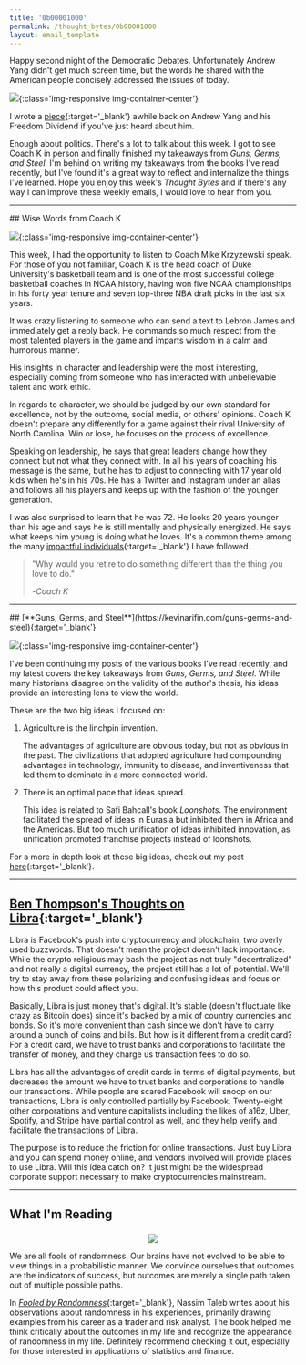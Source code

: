 ```yaml
---
title: '0b00001000'
permalink: /thought_bytes/0b00001000
layout: email_template
---
```

Happy second night of the Democratic Debates. Unfortunately Andrew Yang didn't get much screen time, but the words he shared with the American people concisely addressed the issues of today.

![](https://kevinarifin.com/images/thought_bytes/debate-time.png){:class='img-responsive img-container-center'}

I wrote a [piece](https://kevinarifin.com/why-im-voting-for-andrew-yang){:target='_blank'} awhile back on Andrew Yang and his Freedom Dividend if you've just heard about him.

Enough about politics. There's a lot to talk about this week. I got to see Coach K in person  and finally finished my takeaways from *Guns, Germs, and Steel*. I'm behind on writing my takeaways from the books I've read recently, but I've found it's a great way to reflect and internalize the things I've learned. Hope you enjoy this week's *Thought Bytes* and if there's any way I can improve these weekly emails, I would love to hear from you.

<hr class='post-hr'>
## Wise Words from Coach K

![](https://kevinarifin.com/images/thought_bytes/coachk.jpg){:class='img-responsive img-container-center'}

This week, I had the opportunity to listen to Coach Mike Krzyzewski speak. For those of you not familiar, Coach K is the head coach of Duke University's basketball team and is one of the most successful college basketball coaches in NCAA history, having won five NCAA championships in his forty year tenure and seven top-three NBA draft picks in the last six years.

It was crazy listening to someone who can send a text to Lebron James and immediately get a reply back. He commands so much respect from the most talented players in the game and imparts wisdom in a calm and humorous manner.

His insights in character and leadership were the most interesting, especially coming from someone who has interacted with unbelievable talent and work ethic.

In regards to character, we should be judged by our own standard for excellence, not by the outcome, social media, or others' opinions. Coach K doesn't prepare any differently for a game against their rival University of North Carolina. Win or lose, he focuses on the process of excellence.

Speaking on leadership, he says that great leaders change how they connect but not what they connect with. In all his years of coaching his message is the same, but he has to adjust to connecting with 17 year old kids when he's in his 70s. He has a Twitter and Instagram under an alias and follows all his players and keeps up with the fashion of the younger generation.

I was also surprised to learn that he was 72. He looks 20 years younger than his age and says he is still mentally and physically energized. He says what keeps him young is doing what he loves. It's a common theme among the many [impactful individuals](https://kevinarifin.com/impactful-individuals){:target='_blank'} I have followed.

> "Why would you retire to do something different than the thing you love to do."
>
> -*Coach K*

<hr class='post-hr'>
## [**Guns, Germs, and Steel**](https://kevinarifin.com/guns-germs-and-steel){:target='_blank'}

![](https://kevinarifin.com/images/knight.jpg){:class='img-responsive img-container-center'}

I've been continuing my posts of the various books I've read recently, and my latest covers the key takeaways from *Guns, Germs, and Steel*. While many historians disagree on the validity of the author's thesis, his ideas provide an interesting lens to view the world.

These are the two big ideas I focused on:
1. Agriculture is the linchpin invention.

    The advantages of agriculture are obvious today, but not as obvious in the past. The civilizations that adopted agriculture had compounding advantages in technology, immunity to disease, and inventiveness that led them to dominate in a more connected world.

2. There is an optimal pace that ideas spread.

    This idea is related to Safi Bahcall's book *Loonshots*. The environment facilitated the spread of ideas in Eurasia but inhibited them in Africa and the Americas. But too much unification of ideas inhibited innovation, as unification promoted franchise projects instead of loonshots.

For a more in depth look at these big ideas, check out my post [here](https://kevinarifin.com/guns-germs-and-steel){:target='_blank'}.

<hr class='post-hr'>

## [**Ben Thompson's Thoughts on Libra**](https://stratechery.com/2019/facebook-libra-and-the-long-game/){:target='_blank'}

Libra is Facebook's push into cryptocurrency and blockchain, two overly used buzzwords. That doesn't mean the project doesn't lack importance. While the crypto religious may bash the project as not truly "decentralized" and not really a digital currency, the project still has a lot of potential. We'll try to stay away from these polarizing and confusing ideas and focus on how this product could affect you.

Basically, Libra is just money that's digital. It's stable (doesn't fluctuate like crazy as Bitcoin does) since it's backed by a mix of country currencies and bonds. So it's more convenient than cash since we don't have to carry around a bunch of coins and bills. But how is it different from a credit card? For a credit card, we have to trust banks and corporations to facilitate the transfer of money, and they charge us transaction fees to do so.

Libra has all the advantages of credit cards in terms of digital payments, but decreases the amount we have to trust banks and corporations to handle our transactions. While people are scared Facebook will snoop on our transactions, Libra is only controlled partially by Facebook. Twenty-eight other corporations and venture capitalists including the likes of a16z, Uber, Spotify, and Stripe have partial control as well, and they help verify and facilitate the transactions of Libra.

The purpose is to reduce the friction for online transactions. Just buy Libra and you can spend money online, and vendors involved will provide places to use Libra. Will this idea catch on? It just might be the widespread corporate support necessary to make cryptocurrencies mainstream.

<hr class='post-hr'>

## What I'm Reading
<center>
<img src='https://kevinarifin.com/images/thought_bytes/fooled.jpeg' class="img-responsive img-container-center" style='max-width:200px; margin-top: 5px'/>
</center>

We are all fools of randomness. Our brains have not evolved to be able to view things in a probabilistic manner. We convince ourselves that outcomes are the indicators of success, but outcomes are merely a single path taken out of multiple possible paths.

In [*Fooled by Randomness*](https://www.amazon.com/Fooled-Randomness-Hidden-Markets-Incerto/dp/0812975219){:target='_blank'}, Nassim Taleb writes about his observations about randomness in his experiences, primarily drawing examples from his career as a trader and risk analyst. The book helped me think critically about the outcomes in my life and recognize the appearance of randomness in my life. Definitely recommend checking it out, especially for those interested in applications of statistics and finance.






